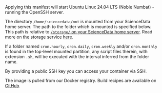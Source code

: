 Applying this manifest will start Ubuntu Linux 24.04 LTS (Noble Numbat) - running the OpenSSH server. 

The directory `/home/sciencedata/mnt` is mounted from your ScienceData home server. The path to the folder which is mounted is specified below. This path is relative to [`/storage/` on your ScienceData home server](/storage/). Read more on the storage service [here](https://sciencedata.dk/sites/developer/ManagingFiles/index#storage).

If a folder named `cron.hourly`, `cron.daily`, `cron.weekly` and/or `cron.monthly` is found in the top-level mounted partition, any script files therein, with extension `.sh`, will be executed with the interval inferred from the folder name.

By providing a public SSH key you can access your container via SSH.

The image is pulled from our Docker registry. Build recipes are available on [GitHub](https://github.com/deic-dk/sciencedata_images).
